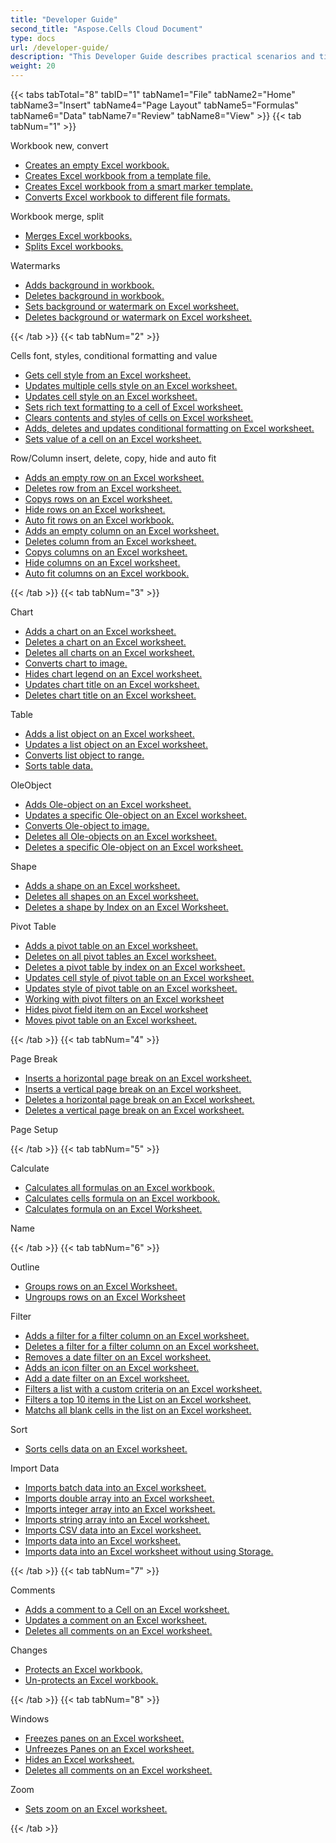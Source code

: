 ```yaml
---
title: "Developer Guide"
second_title: "Aspose.Cells Cloud Document"
type: docs
url: /developer-guide/
description: "This Developer Guide describes practical scenarios and tips to help you use specific Aspose.Cells for .NET features, achieve a certain Excel document appearance, or make a use case possible."
weight: 20
---
```




{{< tabs tabTotal="8" tabID="1" tabName1="File" tabName2="Home" tabName3="Insert" tabName4="Page Layout" tabName5="Formulas" tabName6="Data" tabName7="Review" tabName8="View" >}}
{{< tab tabNum="1" >}}
<div class="row">
    <div class="col-md-6">
        <p>Workbook new, convert</p>
        <ul>
            <li><a href="/cells/create-an-empty-excel-workbook/">Creates an empty Excel workbook.</a></li>
            <li><a href="/cells/create-excel-workbook-from-a-template-file/">Creates Excel workbook from a template file.</a></li>
            <li><a href="/cells/create-excel-workbook-from-a-smartmarker-template/">Creates Excel workbook from a smart marker template.</a></li>
            <li><a href="/cells/convert-excel-workbook-to-different-file-formats/">Converts Excel workbook to different file formats.</a></li>
        </ul>
    </div>
    <div class="col-md-6">
        <p>Workbook merge, split</p>
        <ul>
            <li><a href="/cells/merge-excel-workbooks/">Merges Excel workbooks.</a></li>
            <li><a href="/cells/split-excel-workbooks/">Splits Excel workbooks.</a></li>
        </ul>
        <p>Watermarks</p>
        <ul>
            <li><a href="/cells/add-background-in-workbook/">Adds background in workbook.</a></li>
            <li><a href="/cells/delete-background-in-workbook/">Deletes background in workbook.</a></li>
            <li><a href="/cells/set-background-or-watermark-for-excel-worksheet/">Sets background or watermark on Excel worksheet.</a></li>
            <li><a href="/cells/delete-background-or-watermark-of-excel-worksheet/">Deletes background or watermark on Excel worksheet.</a></li>
        </ul>
    </div>
</div>
{{< /tab >}}
{{< tab tabNum="2" >}}
<div class="row">
    <div class="col-md-6">
        <p>Cells font, styles, conditional formatting and value</p>
        <ul>
            <li><a href="/cells/get-cell-style-from-a-worksheet/">Gets cell style from an Excel worksheet.</a></li>
            <li><a href="/cells/update-multiple-cells-style/">Updates multiple cells style on an Excel worksheet.</a></li>
            <li><a href="/cells/change-cell-style-in-excel-worksheet/">Updates cell style on an Excel worksheet.</a></li>
            <li><a href="/cells/apply-rich-text-formatting-to-a-cell/">Sets rich text formatting to a cell of Excel worksheet.</a></li>
            <li><a href="/cells/clear-contents-and-styles-of-cells-in-excel-worksheet/">Clears contents and styles of cells on Excel worksheet.</a></li>
            <li><a href="/cells/working-with-conditional-formatting/">Adds, deletes and updates conditional formatting on Excel worksheet.</a></li>
            <li><a href="/cells/set-value-of-a-cell-in-a-worksheet/">Sets value of a cell on an Excel worksheet.</a></li>
        </ul>
    </div>
    <div class="col-md-6">
        <p>Row/Column insert, delete, copy, hide and auto fit</p>
        <ul>
            <li><a href="/cells/add-an-empty-row-in-a-worksheet/">Adds an empty row on an Excel worksheet.</a></li>
            <li><a href="/cells/delete-row-from-a-worksheet/">Deletes row from an Excel worksheet.</a></li>
            <li><a href="/cells/copy-rows-in-excel-worksheet/">Copys rows on an Excel worksheet.</a></li>
            <li><a href="/cells/hide-rows-in-excel-worksheet/">Hide rows on an Excel worksheet.</a></li>
            <li><a href="/cells/auto-fit-rows-in-excel-workbooks/">Auto fit rows on an Excel workbook.</a></li>
            <li><a href="/cells/columns/add/">Adds an empty column on an Excel worksheet.</a></li>
            <li><a href="/cells/columns/delete/">Deletes column from an Excel worksheet.</a></li>
            <li><a href="/cells/columns/copy/">Copys columns on an Excel worksheet.</a></li>
            <li><a href="/cells/columns/hide/">Hide columns on an Excel worksheet.</a></li>
            <li><a href="/cells/columns/autofit/">Auto fit columns on an Excel workbook.</a></li>
        </ul>
    </div>
</div>
{{< /tab >}}
{{< tab tabNum="3" >}}
<div class="row">
    <div class="col-md-6">
        <p>Chart</p>
        <ul>
            <li><a href="/cells/add-a-chart-in-a-worksheet/">Adds a chart on an Excel worksheet.</a></li>
            <li><a href="/cells/delete-a-chart-from-a-worksheet/">Deletes a chart on an Excel worksheet.</a></li>
            <li><a href="/cells/delete-all-charts-from-a-worksheet/">Deletes all charts on an Excel worksheet.</a></li>
            <li><a href="/cells/convert-chart-to-image/">Converts chart to image.</a></li>
            <li><a href="/cells/hide-chart-legend-in-a-worksheet/">Hides chart legend on an Excel worksheet.</a></li>
            <li><a href="/cells/update-chart-title-in-excel-worksheet/">Updates chart title on an Excel worksheet.</a></li>
            <li><a href="/cells/delete-chart-title-in-a-worksheet/">Deletes chart title on an Excel worksheet.</a></li>
        </ul>
        <p>Table</p>
        <ul>
            <li><a href="/cells/add-a-list-object-or-table-inside-the-worksheet/">Adds a list object on an Excel worksheet.</a></li>
            <li><a href="/cells/update-a-list-object-or-table-inside-the-worksheet/">Updates a list object on an Excel worksheet.</a></li>
            <li><a href="/cells/convert-list-object-or-table-to-range/">Converts list object to range.</a></li>
            <li><a href="/cells/sort-table-data/">Sorts table data.</a></li>
        </ul>
        <p>OleObject</p>
        <ul>
            <li><a href="/cells/add-oleobject-to-excel-worksheet/">Adds Ole-object on an Excel worksheet.</a></li>
            <li><a href="/cells/update-a-specific-oleobject-from-excel-worksheet/">Updates a specific Ole-object on an Excel worksheet.</a></li>
            <li><a href="/cells/convert-oleobject-to-image/">Converts Ole-object to image.</a></li>
            <li><a href="/cells/delete-all-oleobjects-from-excel-worksheet/">Deletes all Ole-objects on an Excel worksheet.</a></li>
            <li><a href="/cells/delete-a-specific-oleobject-from-excel-worksheet/">Deletes a specific Ole-object on an Excel worksheet.</a></li>
        </ul>
    </div>
    <div class="col-md-6">
        <p>Shape</p>
        <ul>
            <li><a href="/cells/add-a-shape-inside-the-worksheet/">Adds a shape on an Excel worksheet.</a></li>
            <li><a href="/cells/delete-all-shapes-inside-the-worksheet/">Deletes all shapes on an Excel worksheet.</a></li>
            <li><a href="/cells/delete-a-shape-by-index-inside-the-worksheet/">Deletes a shape by Index on an Excel Worksheet.</a></li>
        </ul>
        <p>Pivot Table</p>
        <ul>
            <li><a href="/cells/add-a-pivot-table-in-a-worksheet/">Adds a pivot table on an Excel worksheet.</a></li>
            <li><a href="/cells/delete-worksheet-pivot-tables/">Deletes on all pivot tables an Excel worksheet.</a></li>
            <li><a href="/cells/delete-worksheet-pivot-table-by-index/">Deletes a pivot table by index on an Excel worksheet.</a></li>
            <li><a href="/cells/update-cell-style-for-pivot-table/">Updates cell style of pivot table on an Excel worksheet.</a></li>
            <li><a href="/cells/update-style-for-pivot-table/">Updates style of pivot table on an Excel worksheet.</a></li>
            <li><a href="/cells/working-with-pivot-filters/">Working with pivot filters on an Excel worksheet</a></li>
            <li><a href="/cells/hide-pivot-field-item/">Hides pivot field item on an Excel worksheet</a></li>
            <li><a href="/cells/move-pivot-table/">Moves pivot table on an Excel worksheet.</a></li>
        </ul>
    </div>
</div>
{{< /tab >}}
{{< tab tabNum="4" >}}
<div class="row">
    <div class="col-md-6">
        <p>Page Break</p>
        <ul>
            <li><a href="/cells/insert-horizontal-page-break-inside-worksheet/">Inserts a horizontal page break on an Excel worksheet.</a></li>
            <li><a href="/cells/insert-vertical-page-break-inside-worksheet/">Inserts a vertical page break on an Excel worksheet.</a></li>
            <li><a href="/cells/delete-horizontal-page-break-inside-worksheet/">Deletes a horizontal page break on an Excel worksheet.</a></li>
            <li><a href="/cells/delete-vertical-page-break-inside-worksheet/">Deletes a vertical page break on an Excel worksheet.</a></li>
        </ul>
    </div>
    <div class="col-md-6">
        <p>Page Setup</p>
        <ul>
        </ul>
    </div>
</div>
{{< /tab >}}
{{< tab tabNum="5" >}}
<div class="row">
    <div class="col-md-6">
        <p>Calculate</p>
        <ul>
            <li><a href="/cells/calculate-all-formulas-in-a-workbook/">Calculates all formulas on an Excel workbook.</a></li>
            <li><a href="/cells/calculate-cells-formula/">Calculates cells formula on an Excel workbook.</a></li>
            <li><a href="/cells/calculate-formula-in-a-worksheet/">Calculates formula on an Excel Worksheet.</a></li>
        </ul>
    </div>
    <div class="col-md-6">
        <p>Name</p>
        <ul>
        </ul>
    </div>
</div>
{{< /tab >}}
{{< tab tabNum="6" >}}
<div class="row">
    <div class="col-md-6">
        <p>Outline</p>
        <ul>
            <li><a href="/cells/group-rows-in-excel-worksheet/">Groups rows on an Excel Worksheet.</a></li>
            <li><a href="/cells/ungroup-rows-in-excel-worksheet/">Ungroups rows on an Excel Worksheet</a></li>
        </ul>
        <p>Filter</p>
        <ul>
            <li><a href="/cells/add-a-filter-for-a-filter-column/">Adds a filter for a filter column on an Excel worksheet.</a></li>
            <li><a href="/cells/delete-a-filter-for-a-filter-column/">Deletes a filter for a filter column on an Excel worksheet.</a></li>
            <li><a href="/cells/remove-a-date-filter/">Removes a date filter on an Excel worksheet.</a></li>
            <li><a href="/cells/add-an-icon-filter/">Adds an icon filter on an Excel worksheet.</a></li>
            <li><a href="/cells/add-date-filter-in-a-worksheet/">Add a date filter on an Excel worksheet.</a></li>
            <li><a href="/cells/filter-data-by-using-an-autofilter/">Filters a list with a custom criteria on an Excel worksheet.</a></li>
            <li><a href="/cells/filter-the-top-10-items-in-the-list/">Filters a top 10 items in the List on an Excel worksheet.</a></li>
            <li><a href="/cells/match-all-blank-cells-in-the-list/">Matchs all blank cells in the list on an Excel worksheet.</a></li>
        </ul>
            <p>Sort</p>
        <ul>
            <li><a href="/cells/sort-worksheet-data/">Sorts cells data on an Excel worksheet.</a></li>
        </ul>
    </div>
    <div class="col-md-6">
        <p>Import Data</p>
        <ul>
            <li><a href="/cells/import-batch-data-into-worksheet/">Imports batch data into an Excel worksheet.</a></li>
            <li><a href="/cells/import-double-array-into-worksheet/">Imports double array into an Excel worksheet.</a></li>
            <li><a href="/cells/import-integer-array-into-worksheet/">Imports integer array into an Excel worksheet.</a></li>
            <li><a href="/cells/import-string-array-into-worksheet/">Imports string array into an Excel worksheet.</a></li>
            <li><a href="/cells/import-csv-data-into-worksheet/">Imports CSV data into an Excel worksheet.</a></li>
            <li><a href="/cells/import-data-in-excel-worksheet/">Imports data into an Excel worksheet.</a></li>
            <li><a href="/cells/import-data-in-excel-worksheet-without-using-storage/">Imports data into an Excel worksheet without using Storage.</a></li>
        </ul>
    </div>
</div>
{{< /tab >}}
{{< tab tabNum="7" >}}
<div class="row">
    <div class="col-md-6">
        <p>Comments</p>
        <ul>
            <li><a href="/cells/add-a-comment-to-a-cell-in-a-worksheet/">Adds a comment to a Cell on an Excel worksheet.</a></li>
            <li><a href="/cells/update-a-comment-in-excel-workbook/">Updates a comment on an Excel worksheet.</a></li>
            <li><a href="/cells/delete-all-comments-in-a-worksheet/">Deletes all comments on an Excel worksheet.</a></li>
        </ul>
    </div>
    <div class="col-md-6">
        <p>Changes</p>
        <ul>
            <li><a href="/cells/protect-excel-workbooks/">Protects an Excel workbook.</a></li>
            <li><a href="/cells/unprotect-excel-workbooks/">Un-protects an Excel workbook.</a></li>
        </ul>
    </div>
</div>
{{< /tab >}}
{{< tab tabNum="8" >}}
<div class="row">
    <div class="col-md-6">
        <p>Windows</p>
        <ul>
            <li><a href="/cells/freeze-panes-in-excel-worksheet/">Freezes panes on an Excel worksheet.</a></li>
            <li><a href="/cells/unfreeze-panes-in-excel-worksheet/">Unfreezes Panes on an Excel worksheet.</a></li>
            <li><a href="/cells/hide-excel-worksheets/">Hides an Excel worksheet.</a></li>
            <li><a href="/cells/unhide-excel-worksheets/">Deletes all comments on an Excel worksheet.</a></li>
        </ul>
    </div>
    <div class="col-md-6">
        <p>Zoom</p>
        <ul>
            <li><a href="/cells/set-zoom-in-excel-worksheet/">Sets zoom on an Excel worksheet.</a></li>
        </ul>
    </div>
</div>
{{< /tab >}}

